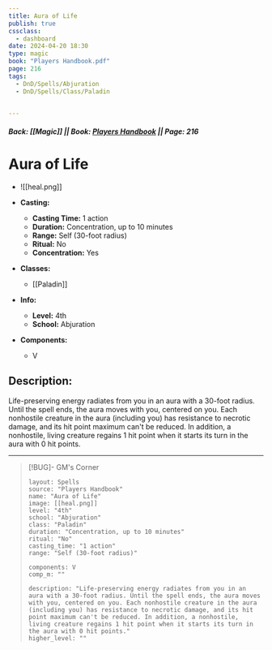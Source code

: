 ```yaml
---
title: Aura of Life
publish: true
cssclass:
  - dashboard
date: 2024-04-20 18:30
type: magic
book: "Players Handbook.pdf"
page: 216
tags:
  - DnD/Spells/Abjuration
  - DnD/Spells/Class/Paladin


---
```


##### Back: [[Magic]] || Book: [Players Handbook](https://drive.google.com/drive/folders/1O5bhpYizcIT5xxAoLOuzCRht_PVS7VSG?usp=sharing) || Page: 216

# Aura of Life
- ![[heal.png]]
- **Casting:**
    - **Casting Time:** 1 action
    - **Duration:** Concentration, up to 10 minutes
    - **Range:** Self (30-foot radius)
    - **Ritual:** No
    - **Concentration:** Yes
- **Classes:**
    - [[Paladin]]

- **Info:**
    - **Level:** 4th
    - **School:** Abjuration
- **Components:**
    - V


## Description:
Life-preserving energy radiates from you in an aura with a 30-foot radius. Until the spell ends, the aura moves with you, centered on you. Each nonhostile creature in the aura (including you) has resistance to necrotic damage, and its hit point maximum can't be reduced. In addition, a nonhostile, living creature regains 1 hit point when it starts its turn in the aura with 0 hit points.



---

> [!BUG]- GM's Corner
>
> ```statblock
> layout: Spells
> source: "Players Handbook"
> name: "Aura of Life"
> image: [[heal.png]]
> level: "4th"
> school: "Abjuration"
> class: "Paladin"
> duration: "Concentration, up to 10 minutes"
> ritual: "No"
> casting_time: "1 action"
> range: "Self (30-foot radius)"
>
> components: V
> comp_m: ""
>
> description: "Life-preserving energy radiates from you in an aura with a 30-foot radius. Until the spell ends, the aura moves with you, centered on you. Each nonhostile creature in the aura (including you) has resistance to necrotic damage, and its hit point maximum can't be reduced. In addition, a nonhostile, living creature regains 1 hit point when it starts its turn in the aura with 0 hit points."
> higher_level: ""
> ```
